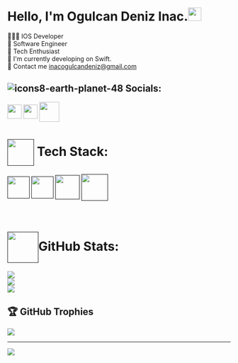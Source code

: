 #               Hello, I'm Ogulcan Deniz Inac.<img src="https://raw.githubusercontent.com/iampavangandhi/iampavangandhi/master/gifs/Hi.gif" width="30px"> <br>
👨🏻‍💻 IOS Developer<br>
🎒 Software Engineer<br>
🚀 Tech Enthusiast<br>
🔭 I'm currently developing on Swift.<br>
📧 Contact me inacogulcandeniz@gmail.com<br>

## ![icons8-earth-planet-48](https://user-images.githubusercontent.com/109241786/234990490-1ffce905-72fb-4af7-8a44-bdaeade2d693.png) Socials:

<a href = 'https://linkedin.com/in/oğulcandenizinaç'> <img width = '32px' align= 'center' src="https://raw.githubusercontent.com/danielcranney/readme-generator/main/public/icons/socials/linkedin.svg" width="32" height="32" /></a>
<a href = 'https://github.com/ogulcandeniz-inac'> <img width = '32px' align= 'center' src="https://raw.githubusercontent.com/rahulbanerjee26/githubAboutMeGenerator/main/icons/github.svg"/></a>
<a href="https://medium.com/@ogulcandeniz" target="_blank" rel="noreferrer"><img src="https://user-images.githubusercontent.com/109241786/235647971-fa72c164-6238-4bdf-bce8-fbc2883e42d8.png" width = '45px' align= 'center' height="45" /></a></p>





# <a href = ''> <img width = '60px' align= 'center' src="https://user-images.githubusercontent.com/109241786/235652856-c1c7be0e-10d2-43d8-9162-23cd9c1d802a.png" width="60" height="60" /></a> Tech Stack:
<a href = ''> <img width = '50px' align= 'center' src="https://user-images.githubusercontent.com/109241786/235649784-c36ef2eb-421e-4fab-b35b-cd3690e3f92b.png" width="50" height="50" /></a> <a href = ''> <img width = '50px' align= 'center' src="https://user-images.githubusercontent.com/109241786/235650614-486452a1-2944-4691-8d8a-c83ac0353f2a.png" width="50" height="50" /></a>
<a href = ''> <img width = '55px' align= 'center' src="https://user-images.githubusercontent.com/109241786/235651024-e935f496-1b3e-4d7f-acfa-cef68c8e9b35.png" height="55" /></a>
<a href = ''> <img width = '60px' align= 'center' src="https://user-images.githubusercontent.com/109241786/235651404-27917045-907c-4550-a0c2-b94499b8d58c.png" width="60" height="60" /></a>

![]() ![]() ![]() ![]()
#  <a href = ''> <img width = '70px' align= 'center' src="https://user-images.githubusercontent.com/109241786/235653715-91267c9a-bac3-4cec-b299-dc318ffacc4f.png" width="70" height="70" /></a>GitHub Stats:
![](https://github-readme-stats.vercel.app/api?username=ogulcandeniz-inac&theme=dark&hide_border=false&include_all_commits=true&count_private=true)<br/>
![](https://github-readme-streak-stats.herokuapp.com/?user=ogulcandeniz-inac&theme=dark&hide_border=false)<br/>
![](https://github-readme-stats.vercel.app/api/top-langs/?username=ogulcandeniz-inac&theme=dark&hide_border=false&include_all_commits=true&count_private=true&layout=compact)

## 🏆 GitHub Trophies
![](https://github-profile-trophy.vercel.app/?username=ogulcandeniz-inac&theme=darkhub&no-frame=false&no-bg=false&margin-w=4)

---
[![](https://visitcount.itsvg.in/api?id=ogulcandeniz-inac&icon=3&color=0)](https://visitcount.itsvg.in)
